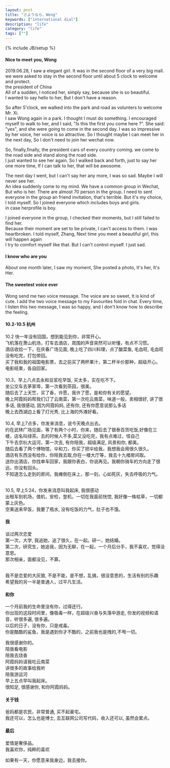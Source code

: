 ```yaml
---
layout: post
title: "さようなら、Weng"
keywords: ["international dial"]
description: "life"
category: "life"
tags: [""]
---
```

{% include JB/setup %}


#### Nice to meet you, Wong
2019.06.28, I saw a elegant girl. It was in the second floor of a very big mall.
we were asked to stay in the second floor until about 5 clock to welcome and protect. <br />
the president of China<br />
All of a sudden, I noticed her, simply say, because she is so beautiful. <br />
I wanted to say hello to her, But I don't have a reason. <br />

So after 5'clock, we walked into the park and road as volunters to welcome Mr. Xi. <br />
I saw Wong again in a park. I thought I must do something. I encouraged myself to walk
to her, and I said, "Is this the first you come here ?". She said: "yes", and she were going
to come in the second day. I was so impressive by her voice, her voice is so attractive. 
So I thought maybe I can meet her in the next day, So I don't need
to join her wechat now. <br />

So, finally,finally, the president cars of every country coming. we come to the road side and  stand along the road side.<br />
I just wanted to see her again. So I walked back and forth, just to say her one more time, If 
I can talk to her, that will be awosome. <br />

The next day I went, but I can't say her any more, I was so sad. Maybe I will never see her. <br />
An idea suddenly come to my mind. We have a common group in Wechat, But who is her. There are almost 70
person in the group. I need to sent everyone in the group an friend invitation, that's terrible.
But it's my choice, I told myself. So I joined everyone which includes boys and girls.<br />
in case herprofile is boy.<br /> 

I joined everyone in the group, I checked their moments, but I still failed to find her. <br />
Because their moment are set to be private, I can't access to them.
I was heartbroken. I told myself, Zhang, Next time you meet a beautiful girl, this will happen again<br />
I try to comfort myself like that. But I can't control myself. I just sad.  <br />

#### I know who are you
About one month later, I saw my moment, She posted a photo, It's her, It's Her. <br />


#### The sweetest voice ever
Wong send me two voice message. The voice are so sweet, It is kind of cute.
I add the two voice message to my Favourites fold in chat.
Every time, I listen this two message, I was so happy, and I don't know how 
to describe the feeling.

#### 10.2-10.5 杭州
10.2 快一年没有回国，想到能见到你，非常开心。 <br />
飞机落在萧山机场，打车去酒店，周围的声音突然可以听懂，有点不习惯。<br />
酒店收拾一下，在庆春广场见面, 晚上吃了四川料理，点了酸菜鱼, 毛血旺, 毛血旺没有吃完，打包带回。<br />
买了我和我的祖国电影票，去之前买了两杯果汁，第二杯半价那种，超级开心。<br />
电影结束，各自回家。
<br />
<br />
10.3，早上八点去永和豆浆吃早饭, 买太多，实在吃不下。<br />
坐公交车去茅家埠，第一次看到茶园，很美。<br />
随后去了上天竺，买了香，许愿，我许了愿，是和你有关的愿望。<br />
晚上阿霞妈妈帮我们订了云南菜，第一次吃云南菜，味道一般，卖相很好, 讲了很多话, 我很感动, 因为阿霞妈妈, 还有你, 还有你愿意说那么多话<br />
晚上去西湖边上看了灯光秀, 比上海的外滩好看。 <br />
<br />
10.4, 早上7点多，你发来消息，说今天晚点出去。<br />
约在武林广场见面，等了有两个小时，你来，随后去了银泰百货吃饭,好像在三楼，店名叫绿茶。去的时候人不多,菜又没吃完，我有点难过，怪自己<br />
下午去京杭大运河，第一次去, 有你陪我，超级满足, 风景和你, 都美。<br />
随后去看了两个博物馆，伞和刀，你买了把伞给我，我想我会用很久很久。 <br />
酒店有东西没有给你，你陪我去取,你在一楼大厅等，我去十九楼房间取。<br />
送你出酒店，你找单车回家，我跟你表白，你说再见。我朝你骑车的方向走了很远，你没有回头。<br />
不知道怎么走到的房间，我瘫倒在床上，那一刻，心如死灰，失去呼吸的力气。<br />
<br />

10.5, 早上5:24，你发来消息叫我起床, 我很感动 <br />
出租车到机场，值机，安检，登机，一切在我面前恍惚, 我好像一株枯草，一切都蒙上灰色。<br />
空乘送来早饭，我要了瓶水, 没有吃饭的力气，肚子也不饿。<br />

#### 我
谈过两次恋爱<br />
第一次，大学, 我追她，追了很久，在一起。研一，她结婚。<br />
第二次，研究生，她追我，因为无聊，在一起，一个月后分手，我不喜欢，觉得没意思。<br />
那次相亲，面都没见，不算。<br />
<br />

我不是恋爱的大灰狼, 不是不能，是不想，乱搞，很没意思的，生活有别的乐趣<br />
希望我的另一半是普通人，过平凡生活。<br />



#### 和你
一个月前我的生命里没有你，过得还行。<br />
你出现的这段时间里，像吸毒一样，在超级兴奋与失落中游走, 你发的视频和语音，听很多遍, 很多遍。<br />
以后的日子，没有你，只是戒毒。 <br />
你是酷酷的鲨鱼，我是遇到你才不酷的，之前我也是拽的,不甩一切。<br />

我很感谢你的。<br />
陪我看电影<br />
陪我去烧香<br />
阿霞妈妈请我吃云南菜<br />
讲很多的故事给我听<br />
陪我游运河<br />
早上五点早叫我起床。<br />
很知足, 很感谢你, 和你阿霞妈妈。<br />

#### 关于钱
爸妈都是农民，非常普通, 买不起豪宅。<br />
我还可以，怎么也是博士, 去互联网公司写代码，收入还可以, 虽然会累点。<br />

#### 最后
爱情是奢侈品。<br />
我喜欢你，纯粹的喜欢<br />

如果有一天，你愿意来我身边，我去接你。<br />


























